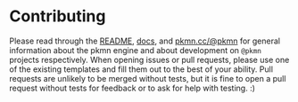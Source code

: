 # Contributing

Please read through the [README](README.md), [docs](docs), and
[pkmn.cc/@pkmn](https://pkmn.cc/@pkmn/) for general information about the pkmn engine and about
development on `@pkmn` projects respectively. When opening issues or pull requests, please use one
of the existing templates and fill them out to the best of your ability. Pull requests are unlikely
to be merged without tests, but it is fine to open a pull request without tests for feedback or to
ask for help with testing. :)
